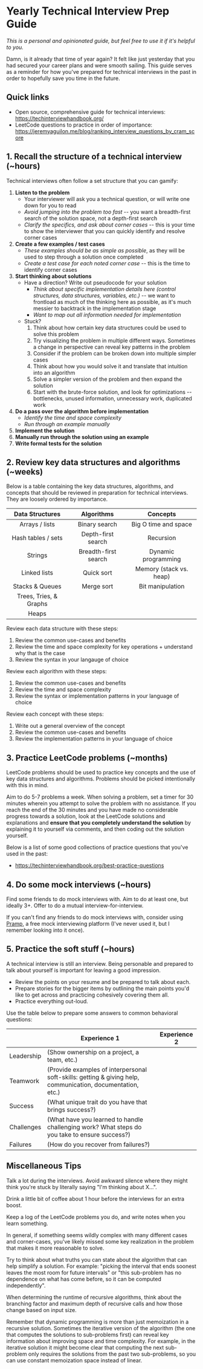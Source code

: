 # Yearly Technical Interview Prep Guide
*This is a personal and opinionated guide, but feel free to use it if it's helpful to you.*

Damn, is it already that time of year again? It felt like just yesterday that you had secured your career plans and were smooth sailing. This guide serves as a reminder for how you've prepared for technical interviews in the past in order to hopefully save you time in the future.

## Quick links

* Open source, comprehensive guide for technical interviews: https://techinterviewhandbook.org/
* LeetCode questions to practice in order of importance: https://jeremyaguilon.me/blog/ranking_interview_questions_by_cram_score

## 1. Recall the structure of a technical interview (~hours)

Technical interviews often follow a set structure that you can gamify:

1. **Listen to the problem**
   * Your interviewer will ask you a technical question, or will write one down for you to read
   * *Avoid jumping into the problem too fast* -- you want a breadth-first search of the solution space, not a depth-first search
   * *Clarify the specifics, and ask about corner cases* -- this is your time to show the interviewer that you can quickly identify and resolve corner cases
2. **Create a few examples / test cases**
   * *These examples should be as simple as possible*, as they will be used to step through a solution once completed
   * *Create a test case for each noted corner case* -- this is the time to identify corner cases
3. **Start thinking about solutions**
   * Have a direction? Write out pseudocode for your solution
     * *Think about specific implementation details here (control structures, data structures, variables, etc.)* -- we want to frontload as much of the thinking here as possible, as it's much messier to backtrack in the implementation stage
     * *Want to map out all information needed for implementation*
   * Stuck?
     1. Think about how certain key data structures could be used to solve this problem
     2. Try visualizing the problem in multiple different ways. Sometimes a change in perspective can reveal key patterns in the problem
     3. Consider if the problem can be broken down into multiple simpler cases
     4. Think about how you would solve it and translate that intuition into an algorithm
     5. Solve a simpler version of the problem and then expand the solution
     6. Start with the brute-force solution, and look for optimizations -- bottlenecks, unused information, unnecessary work, duplicated work
4. **Do a pass over the algorithm before implementation**
   * *Identify the time and space complexity*
   * *Run through an example manually*
5. **Implement the solution**
6. **Manually run through the solution using an example**
7. **Write formal tests for the solution**

## 2. Review key data structures and algorithms (~weeks)

Below is a table containing the key data structures, algorithms, and concepts that should be reviewed in preparation for technical interviews. They are loosely ordered by importance.

|    Data Structures     |      Algorithms      |        Concepts         |
| :--------------------: | :------------------: | :---------------------: |
|     Arrays / lists     |    Binary search     |  Big O time and space   |
|   Hash tables / sets   |  Depth-first search  |        Recursion        |
|        Strings         | Breadth-first search |   Dynamic programming   |
|      Linked lists      |      Quick sort      | Memory (stack vs. heap) |
|    Stacks & Queues     |      Merge sort      |    Bit manipulation     |
| Trees, Tries, & Graphs |                      |                         |
|         Heaps          |                      |                         |

Review each data structure with these steps:

1. Review the common use-cases and benefits
2. Review the time and space complexity for key operations + understand why that is the case
3. Review the syntax in your langauge of choice

Review each algorithm with these steps:

1. Review the common use-cases and benefits
2. Review the time and space complexity
3. Review the syntax or implementation patterns in your language of choice

Review each concept with these steps:

1. Write out a general overview of the concept
2. Review the common use-cases and benefits
3. Review the implementation patterns in your language of choice

## 3. Practice LeetCode problems (~months)

LeetCode problems should be used to practice key concepts and the use of key data structures and algorithms. Problems should be picked intentionally with this in mind.

Aim to do 5-7 problems a week. When solving a problem, set a timer for 30 minutes wherein you attempt to solve the problem with no assistance. If you reach the end of the 30 minutes and you have made no considerable progress towards a solution, look at the LeetCode solutions and explanations and **ensure that you completely understand the solution** by explaining it to yourself via comments, and then coding out the solution yourself.

Below is a list of some good collections of practice questions that you've used in the past:

* https://techinterviewhandbook.org/best-practice-questions

## 4. Do some mock interviews (~hours)

Find some friends to do mock interviews with. Aim to do at least one, but ideally 3+. Offer to do a mutual interview-for-interview.

If you can't find any friends to do mock interviews with, consider using [Pramp](https://www.pramp.com/), a free mock interviewing platform (I've never used it, but I remember looking into it once).

## 5. Practice the soft stuff (~hours)

A technical interview is still an interview. Being personable and prepared to talk about yourself is important for leaving a good impression.

* Review the points on your resume and be prepared to talk about each.
* Prepare stories for the bigger items by outlining the main points you'd like to get across and practicing cohesively covering them all.
* Practice everything out-loud.

Use the table below to prepare some answers to common behavioral questions:

|            | Experience 1                                                 | Experience 2 |
| ---------- | ------------------------------------------------------------ | ------------ |
| Leadership | (Show ownership on a project, a team, etc.)                  |              |
| Teamwork   | (Provide examples of interpersonal soft-skills: getting & giving help, communication, documentation, etc.) |              |
| Success    | (What unique trait do you have that brings success?)         |              |
| Challenges | (What have you learned to handle challenging work? What steps do you take to ensure success?) |              |
| Failures   | (How do you recover from failures?)                          |              |

## Miscellaneous Tips

Talk a lot during the interviews. Avoid awkward silence where they might think you're stuck by literally saying "I'm thinking about X...".

Drink a little bit of coffee about 1 hour before the interviews for an extra boost.

Keep a log of the LeetCode problems you do, and write notes when you learn something.

In general, if something seems wildly complex with many different cases and corner-cases, you've likely missed some key realization in the problem that makes it more reasonable to solve.

Try to think about what truths you can state about the algorithm that can help simplify a solution. For example: "picking the interval that ends soonest leaves the most room for future intervals" or "this sub-problem has no dependence on what has come before, so it can be computed independently".

When determining the runtime of recursive algorithms, think about the branching factor and maximum depth of recursive calls and how those change based on input size.

Remember that dynamic programming is more than just memoization in a recursive solution. Sometimes the iterative version of the algorithm (the one that computes the solutions to sub-problems first) can reveal key information about improving space and time complexity. For example, in the iterative solution it might become clear that computing the next sub-problem only requires the solutions from the past two sub-problems, so you can use constant memoization space instead of linear.


